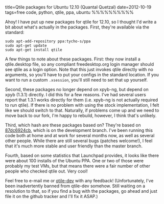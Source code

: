 title=Qtile packages for Ubuntu 12.10 (Quantal Quetzal)
date=2012-10-19
tags=free code, python, qtile, ppa, ubuntu
%%%%%%%%%%

Ahoy! I have put up new packages for qtile for 12.10, so I thought I'd
write a bit about what's actually in the packages. First, they're
available via the standard:

    sudo apt-add-repository ppa:tycho-s/ppa
    sudo apt-get update
    sudo apt-get install qtile

A few things to note about these packages. First: they now install a
qtile.desktop file, so any compliant freedesktop.org login manager
should see qtile as a login option. Note that this just invokes qtile
directly with no arguments, so you'll have to put your configs in the
standard location. If you want to run a custom `.xsession`, you'll
still need to set that up yourself.

Second, these packages no longer depend on xpyb-ng, but depend on xpyb
(1.3.1) directly. I did this for a few reasons. I've had
several users report that 1.3.1 works directly for them (i.e. xpyb-ng
is not actually required to run qtile). If there is no problem with
using the stock implementation, I felt like we should switch to that.
Naturally, if problems come up and we need to move back to our fork,
I'm happy to rebuild, however, I think that's unlikely.

Third, which hash are these packages based on? They're based on
[87dc6924cb][2], which is on the development branch. I've been running
this code both at home and at work for several months now, as well as
several other people. While there are still several bugs (patches
welcome!), I feel that it's much more stable and user friendly than
the master branch.

Fourth, based on some statistics that Launchpad provides, it looks
like there were about 100 installs of the Ubuntu PPA. One or two of
those were probably my test VMs, but that means there were a fair
number of other people who checked qtile out. Very cool!

Feel free to e-mail me or [qtile-dev][1] with any feedback!
(Unfortunately, I've been inadvertently banned from qtile-dev somehow.
Still waiting on a resolution to that, so if you find a bug with the
packages, go ahead and just file it on the github tracker and I'll fix
it ASAP.)

 [1]: http://groups.google.com/group/qtile-dev
 [2]: https://github.com/qtile/qtile/commit/87dc6924cbeab92f2b48b05623e0de53efd68400
